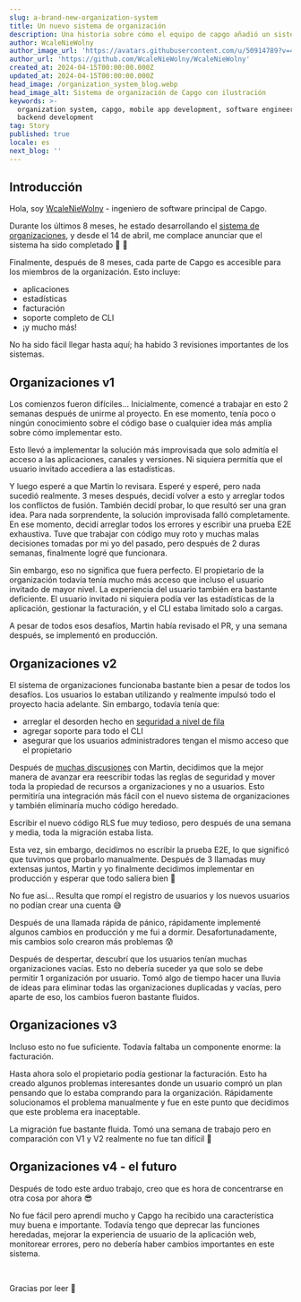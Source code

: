 ```yaml
---
slug: a-brand-new-organization-system
title: Un nuevo sistema de organización
description: Una historia sobre cómo el equipo de capgo añadió un sistema de organización
author: WcaleNieWolny
author_image_url: 'https://avatars.githubusercontent.com/u/50914789?v=4'
author_url: 'https://github.com/WcaleNieWolny/WcaleNieWolny'
created_at: 2024-04-15T00:00:00.000Z
updated_at: 2024-04-15T00:00:00.000Z
head_image: /organization_system_blog.webp
head_image_alt: Sistema de organización de Capgo con ilustración
keywords: >-
  organization system, capgo, mobile app development, software engineering,
  backend development
tag: Story
published: true
locale: es
next_blog: ''
---
```

## Introducción

Hola, soy [WcaleNieWolny](https://github.com/WcaleNieWolny/WcaleNieWolny) - ingeniero de software principal de Capgo.

Durante los últimos 8 meses, he estado desarrollando el [sistema de organizaciones](/docs/webapp/organization-system/), y desde el 14 de abril, me complace anunciar que el sistema ha sido completado 🎉 🎊

Finalmente, después de 8 meses, cada parte de Capgo es accesible para los miembros de la organización. Esto incluye:
 - aplicaciones
 - estadísticas
 - facturación
 - soporte completo de CLI
 - ¡y mucho más!

No ha sido fácil llegar hasta aquí; ha habido 3 revisiones importantes de los sistemas.

## Organizaciones v1

Los comienzos fueron difíciles... Inicialmente, comencé a trabajar en esto 2 semanas después de unirme al proyecto.
En ese momento, tenía poco o ningún conocimiento sobre el código base o cualquier idea más amplia sobre cómo implementar esto.

Esto llevó a implementar la solución más improvisada que solo admitía el acceso a las aplicaciones, canales y versiones.
Ni siquiera permitía que el usuario invitado accediera a las estadísticas.

Y luego esperé a que Martin lo revisara. Esperé y esperé, pero nada sucedió realmente. 3 meses después, decidí volver a esto y arreglar todos los conflictos de fusión. También decidí probar, lo que resultó ser una gran idea.
Para nada sorprendente, la solución improvisada falló completamente. En ese momento, decidí arreglar todos los errores y escribir una prueba E2E exhaustiva.
Tuve que trabajar con código muy roto y muchas malas decisiones tomadas por mi yo del pasado, pero después de 2 duras semanas, finalmente logré que funcionara.

Sin embargo, eso no significa que fuera perfecto. El propietario de la organización todavía tenía mucho más acceso que incluso el usuario invitado de mayor nivel. La experiencia del usuario también era bastante deficiente. El usuario invitado ni siquiera podía ver las estadísticas de la aplicación, gestionar la facturación, y el CLI estaba limitado solo a cargas.

A pesar de todos esos desafíos, Martin había revisado el PR, y una semana después, se implementó en producción.

## Organizaciones v2

El sistema de organizaciones funcionaba bastante bien a pesar de todos los desafíos. Los usuarios lo estaban utilizando y realmente impulsó todo el proyecto hacia adelante. Sin embargo, todavía tenía que:
 - arreglar el desorden hecho en [seguridad a nivel de fila](https://supabase.com/docs/guides/auth/row-level-security)
 - agregar soporte para todo el CLI
 - asegurar que los usuarios administradores tengan el mismo acceso que el propietario

Después de [muchas discusiones](https://github.com/Cap-go/capgo/issues/564) con Martin, decidimos que la mejor manera de avanzar era reescribir todas las reglas de seguridad y mover toda la propiedad de recursos a organizaciones y no a usuarios.
Esto permitiría una integración más fácil con el nuevo sistema de organizaciones y también eliminaría mucho código heredado.

Escribir el nuevo código RLS fue muy tedioso, pero después de una semana y media, toda la migración estaba lista.

Esta vez, sin embargo, decidimos no escribir la prueba E2E, lo que significó que tuvimos que probarlo manualmente. Después de 3 llamadas muy extensas juntos, Martin y yo finalmente decidimos implementar en producción y esperar que todo saliera bien 🙏

No fue así... Resulta que rompí el registro de usuarios y los nuevos usuarios no podían crear una cuenta 😅

Después de una llamada rápida de pánico, rápidamente implementé algunos cambios en producción y me fui a dormir. Desafortunadamente, mis cambios solo crearon más problemas 😰

Después de despertar, descubrí que los usuarios tenían muchas organizaciones vacías. Esto no debería suceder ya que solo se debe permitir 1 organización por usuario. Tomó algo de tiempo hacer una lluvia de ideas para eliminar todas las organizaciones duplicadas y vacías, pero aparte de eso, los cambios fueron bastante fluidos.

## Organizaciones v3

Incluso esto no fue suficiente. Todavía faltaba un componente enorme: la facturación.

Hasta ahora solo el propietario podía gestionar la facturación. Esto ha creado algunos problemas interesantes donde un usuario compró un plan pensando que lo estaba comprando para la organización.
Rápidamente solucionamos el problema manualmente y fue en este punto que decidimos que este problema era inaceptable.

La migración fue bastante fluida. Tomó una semana de trabajo pero en comparación con V1 y V2 realmente no fue tan difícil 🚀

## Organizaciones v4 - el futuro

Después de todo este arduo trabajo, creo que es hora de concentrarse en otra cosa por ahora 😎

No fue fácil pero aprendí mucho y Capgo ha recibido una característica muy buena e importante.
Todavía tengo que deprecar las funciones heredadas, mejorar la experiencia de usuario de la aplicación web, monitorear errores,
pero no debería haber cambios importantes en este sistema.

<br>

Gracias por leer 🚀
